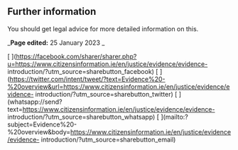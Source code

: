##  Further information

You should get legal advice for more detailed information on this.

  

_**Page edited:** 25 January 2023 _

[
](https://facebook.com/sharer/sharer.php?u=https://www.citizensinformation.ie/en/justice/evidence/evidence-
introduction/?utm_source=sharebutton_facebook) [
](https://twitter.com/intent/tweet/?text=Evidence%20-%20overview&url=https://www.citizensinformation.ie/en/justice/evidence/evidence-
introduction/?utm_source=sharebutton_twitter) [
](whatsapp://send?text=https://www.citizensinformation.ie/en/justice/evidence/evidence-
introduction/?utm_source=sharebutton_whatsapp) [
](mailto:?subject=Evidence%20-%20overview&body=https://www.citizensinformation.ie/en/justice/evidence/evidence-
introduction/?utm_source=sharebutton_email) [ ](javascript:void\(0\))
